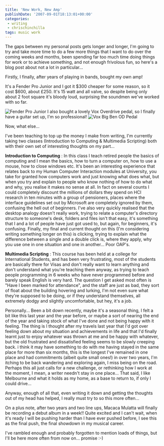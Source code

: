 ```yaml
---
title: 'New Work, New Amp'
publishDate: '2007-09-01T18:13:01+00:00'
categories:
 - writing
 - chrischinchilla
tags: music work
---
```


The gaps between my personal posts gets longer and longer, I'm going to try and take more time to do a few more things that I want to do over the coming weeks and months, been spending far too much time doing things for work or to achieve something, and not enough frivolous fun, so here's a blog post about not a lot in particular...

Firstly, I finally, after years of playing in bands, bought my own amp!

It's a Fender Pro Junior and I got it $300 cheaper for some reason, so it cost $600, about £250\. It's 15 watt and all valve, so despite being only about 2 foot square it's bloody loud, surprising the soundmen we've worked with so far.

![Fender Pro Junior](https://www.fender.com/products/prod_images/amplifiers/0213203000_md.png) I also bought a lovely Vox Overdrive pedal, so I finally have a guitar set up, I'm so professional! ![Vox Big Ben OD Pedal](https://www.voxamps.co.uk/pedals/images/CT02Big-Ben_SLANT.jpg)

Now, what else...

I've been teaching to top up the money I make from writing, I'm currently taking two classes (Introduction to Computing & Multimedia Scripting) both with their own set of interesting thoughts on my part...

**Introduction to Computing** : In this class I teach retired people the basics of computing and I mean the basics, how to turn a computer on, how to use a mouse, how to close windows etc. It's been an interesting experience that relates back to my Human Computer Interaction modules at University, you take for granted how computers work and just knowing what does what, but when you try and explain to people who know nothing of how to do what and why, you realise it makes no sense at all. In fact on several counts I could completely discount the millions of dollars they spend on HCI research in ten minutes with a group of pensioners, places where the interface guidelines set out by Microsoft are completely ignored by them, confusing the hell out of beginners. I've also very quickly realised that the desktop analogy doesn't really work, trying to relate a computer's directory structure to someone's desk, folders and files isn't that easy, it's something that I and a lot of people have just got used to, but again, for beginners, it's confusing. Finally, my final and current thought on this (I'm considering writing something longer on this) is clicking, trying to explain what the difference between a single and a double click is, where they apply, why you use one in one situation and one in another... Poor OAP's.

**Multimedia Scripting** : This course has been held at a college for International Students, and has been very frustrating, most of the students are basically there for Visas and don't really want to learn anything and don't understand what you're teaching them anyway, as trying to teach people programming in 6 weeks who have never programmed before and barely speak English is very hard. The question I get asked most often is \"Have I been marked for attendance\", and the staff are just as bad, they sort of float about the building hovering and lurking, I'm not even sure what they're supposed to be doing, or if they understand themselves, all extremely dodgy and slightly uncomfortable, but hey, it's a job.

Personally... Been a bit down recently, maybe it's a seasonal thing, I felt a bit like this last year and the year before, or maybe a sort of nearing the end of the year and taking stock of what I've done and not being happy with it feeling. The thing is I thought after my travels last year that I'd got over feeling down about my situation and achievements in life and that I'd finally learnt just to enjoy whatever was thrown at me and be happy with whatever, but the old frustrated and dissatisfied feeling seems to be slowly creeping back. i think it may have something to do with me having stayed in the same place for more than six months, this is the longest I've remained in one place and had commitments (albeit quite small ones!) in over two years, I'm itching to be back wandering and exploring again, I miss being on the road. Perhaps this all just calls for a new challenge, or rethinking how I work at the moment, I mean, a writer needn't stay in one place... That said, I like Melbourne and what it holds as my home, as a base to return to, if only I could drive...

Anyway, enough of all that, even writing it down and getting the thoughts out of my head has helped, I really must try to so this more often...

On a plus note, after two years and two line ups, Macaca Mulatta will finally be recording a debut album in a week!! Quite excited and I can't wait, when it's ready I will be pushing harder than I have ever pushed before, I see this as the final push, the final showdown in my musical career.

I've rambled enough and probably forgotten to mention loads of things, but I'll be here more often from now on... promise :-)
